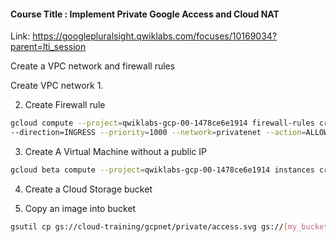 #### Course Title : Implement Private Google Access and Cloud NAT
Link: https://googlepluralsight.qwiklabs.com/focuses/10169034?parent=lti_session

Create a VPC network and firewall rules

Create VPC network
1.

2. Create Firewall rule
```bash
gcloud compute --project=qwiklabs-gcp-00-1478ce6e1914 firewall-rules create privatenet-allow-ssh 
--direction=INGRESS --priority=1000 --network=privatenet --action=ALLOW --rules=tcp:22 --source-ranges=35.235.240.0/20
```

3. Create  A Virtual Machine without a public IP
```bash
gcloud beta compute --project=qwiklabs-gcp-00-1478ce6e1914 instances create vm-internal --zone=us-central1-c --machine-type=n1-standard-1 --subnet=privatenet-us --no-address --maintenance-policy=MIGRATE --service-account=15074866023-compute@developer.gserviceaccount.com --scopes=https://www.googleapis.com/auth/devstorage.read_only,https://www.googleapis.com/auth/logging.write,https://www.googleapis.com/auth/monitoring.write,https://www.googleapis.com/auth/servicecontrol,https://www.googleapis.com/auth/service.management.readonly,https://www.googleapis.com/auth/trace.append --image=debian-9-stretch-v20200902 --image-project=debian-cloud --boot-disk-size=10GB --boot-disk-type=pd-standard --boot-disk-device-name=vm-internal --reservation-affinity=any
```

4. Create a Cloud Storage bucket

5. Copy an image into bucket
```bash
gsutil cp gs://cloud-training/gcpnet/private/access.svg gs://[my_bucket]
```
